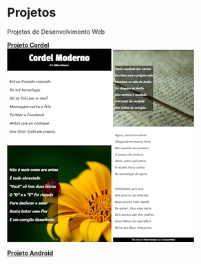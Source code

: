# Projetos
 Projetos de Desenvolvimento Web

<a href="https://pedroh-araujo.github.io/Projetos/projeto-cordel/"> <strong>Projeto Cordel</strong></a>
<br>
<img src="projeto-cordel\imagens\Projeto-cordel0.png" alt="">
<img src="projeto-cordel\imagens\Projeto-cordel1.png" alt="">
<br>

<a href="https://pedroh-araujo.github.io/Projetos/projeto-android/">
   <strong>Projeto Android</strong>
</a>